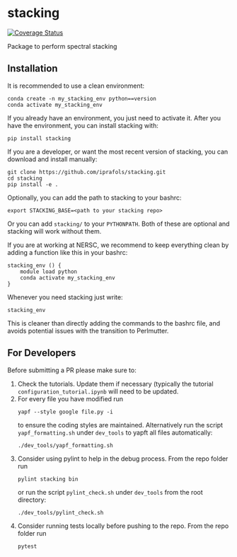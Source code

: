 # stacking
[![Coverage Status](https://coveralls.io/repos/github/iprafols/stacking/badge.svg?branch=main)](https://coveralls.io/github/iprafols/stacking?branch=main)

Package to perform spectral stacking

## Installation
It is recommended to use a clean environment:
```
conda create -n my_stacking_env python==version
conda activate my_stacking_env
```
If you already have an environment, you just need to activate it.
After you have the environment, you can install stacking with:
```
pip install stacking
```
If you are a developer, or want the most recent version of stacking, you can download and install manually:
```
git clone https://github.com/iprafols/stacking.git
cd stacking
pip install -e .
```
Optionally, you can add the path to stacking to your bashrc:
```
export STACKING_BASE=<path to your stacking repo>
```
Or you can add `stacking/` to your `PYTHONPATH`. Both of these are optional and stacking will work without them.

If you are at working at NERSC, we recommend to keep everything clean by adding a function like this in your bashrc:
```
stacking_env () {
    module load python
    conda activate my_stacking_env
}
```
Whenever you need stacking just write:
```
stacking_env
```
This is cleaner than directly adding the commands to the bashrc file, and avoids potential issues with the transition to Perlmutter.


## For Developers
Before submitting a PR please make sure to:
1. Check the tutorials. Update them if necessary (typically the tutorial `configuration_tutorial.ipynb` will need to be updated.
2. For every file you have modified run
   ```
   yapf --style google file.py -i
   ```
   to ensure the coding styles are maintained. Alternatively run the script `yapf_formatting.sh` under `dev_tools` to yapft all files automatically:
   ```
   ./dev_tools/yapf_formatting.sh
   ```
3. Consider using pylint to help in the debug process. From the repo folder run
   ```
   pylint stacking bin
   ```
   or run the script `pylint_check.sh` under `dev_tools` from the root directory:
   ```
   ./dev_tools/pylint_check.sh
   ```
4. Consider running tests locally before pushing to the repo. From the repo folder run
   ```
   pytest
   ```
